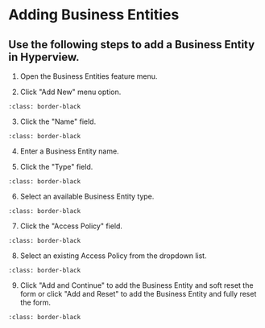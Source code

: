 # Adding Business Entities

## Use the following steps to add a Business Entity in Hyperview.

1.  Open the Business Entities feature menu.

2.  Click "Add New" menu option.

```{image} /product/business-entities/media/adding_business_entities/image1.jpeg
:class: border-black
```

3.  Click the "Name" field.

```{image} /product/business-entities/media/adding_business_entities/image2.jpeg
:class: border-black
```

4.  Enter a Business Entity name.

5.  Click the "Type" field.

```{image} /product/business-entities/media/adding_business_entities/image3.jpeg
:class: border-black
```

6.  Select an available Business Entity type.

```{image} /product/business-entities/media/adding_business_entities/image4.jpeg
:class: border-black
```

7.  Click the "Access Policy" field.

```{image} /product/business-entities/media/adding_business_entities/image5.jpeg
:class: border-black
```

8.  Select an existing Access Policy from the dropdown list.

```{image} /product/business-entities/media/adding_business_entities/image6.jpeg
:class: border-black
```

9.  Click "Add and Continue" to add the Business Entity and soft reset
    the form or click "Add and Reset" to add the Business Entity and fully reset the
    form.

```{image} /product/business-entities/media/adding_business_entities/image7.jpeg
:class: border-black
```
